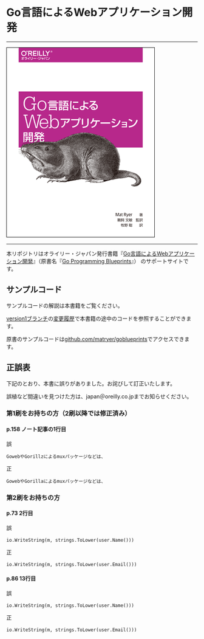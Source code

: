 # Go言語によるWebアプリケーション開発

---

![表紙](1752_go_prg_blueprints_cvr_w_r.png)

---

本リポジトリはオライリー・ジャパン発行書籍『[Go言語によるWebアプリケーション開発](http://www.oreilly.co.jp/books/9784873117522/)』（原書名『[Go Programming Blueprints](https://www.packtpub.com/application-development/go-programming-blueprints)』） のサポートサイトです。

## サンプルコード

サンプルコードの解説は本書籍をご覧ください。

[version1ブランチ](../../tree/version1)の[変更履歴](../../commits/version1)で本書籍の途中のコードを参照することができます。

原書のサンプルコードは[github.com/matryer/goblueprints](https://github.com/matryer/goblueprints)でアクセスできます。

## 正誤表

下記のとおり、本書に誤りがありました。お詫びして訂正いたします。

誤植など間違いを見つけた方は、japan＠oreilly.co.jpまでお知らせください。

### 第1刷をお持ちの方（2刷以降では修正済み）

#### p.158 ノート記事の1行目

誤

```
GowebやGorillzによるmuxパッケージなどは、
```

正

```
GowebやGorillaによるmuxパッケージなどは、
```

### 第2刷をお持ちの方

#### p.73 2行目

誤

```
io.WriteString(m, strings.ToLower(user.Name()))
```

正

```
io.WriteString(m, strings.ToLower(user.Email()))
```

#### p.86 13行目

誤

```
io.WriteString(m, strings.ToLower(user.Name()))
```

正

```
io.WriteString(m, strings.ToLower(user.Email()))
```

